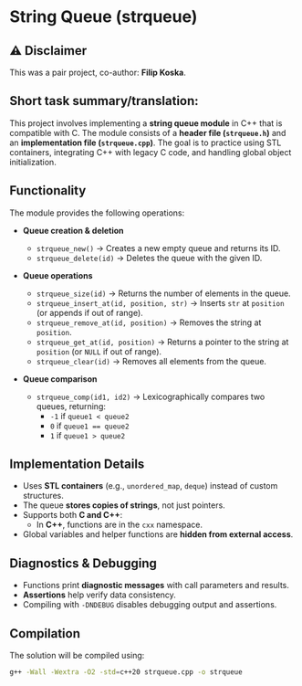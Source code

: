 # String Queue (strqueue)

## ⚠️ Disclaimer
This was a pair project, co-author: **Filip Koska**.

## Short task summary/translation:
This project involves implementing a **string queue module** in C++ that is compatible with C. The module consists of a **header file (`strqueue.h`)** and an **implementation file (`strqueue.cpp`)**. The goal is to practice using STL containers, integrating C++ with legacy C code, and handling global object initialization.

## Functionality
The module provides the following operations:

- **Queue creation & deletion**  
  - `strqueue_new()` → Creates a new empty queue and returns its ID.  
  - `strqueue_delete(id)` → Deletes the queue with the given ID.  

- **Queue operations**  
  - `strqueue_size(id)` → Returns the number of elements in the queue.  
  - `strqueue_insert_at(id, position, str)` → Inserts `str` at `position` (or appends if out of range).  
  - `strqueue_remove_at(id, position)` → Removes the string at `position`.  
  - `strqueue_get_at(id, position)` → Returns a pointer to the string at `position` (or `NULL` if out of range).  
  - `strqueue_clear(id)` → Removes all elements from the queue.  

- **Queue comparison**  
  - `strqueue_comp(id1, id2)` → Lexicographically compares two queues, returning:
    - `-1` if `queue1 < queue2`
    - `0` if `queue1 == queue2`
    - `1` if `queue1 > queue2`

## Implementation Details
- Uses **STL containers** (e.g., `unordered_map`, `deque`) instead of custom structures.  
- The queue **stores copies of strings**, not just pointers.  
- Supports both **C and C++**:
  - In **C++**, functions are in the `cxx` namespace.
- Global variables and helper functions are **hidden from external access**.

## Diagnostics & Debugging
- Functions print **diagnostic messages** with call parameters and results.  
- **Assertions** help verify data consistency.  
- Compiling with `-DNDEBUG` disables debugging output and assertions.

## Compilation
The solution will be compiled using:  
  ```sh
  g++ -Wall -Wextra -O2 -std=c++20 strqueue.cpp -o strqueue
  ```

